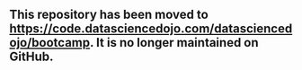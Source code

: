 ## This repository has been moved to https://code.datasciencedojo.com/datasciencedojo/bootcamp. It is no longer maintained on GitHub.
